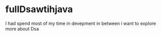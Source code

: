 # fullDsawtihjava
I had spend most of my time in devepment in between i want to explore more about Dsa
